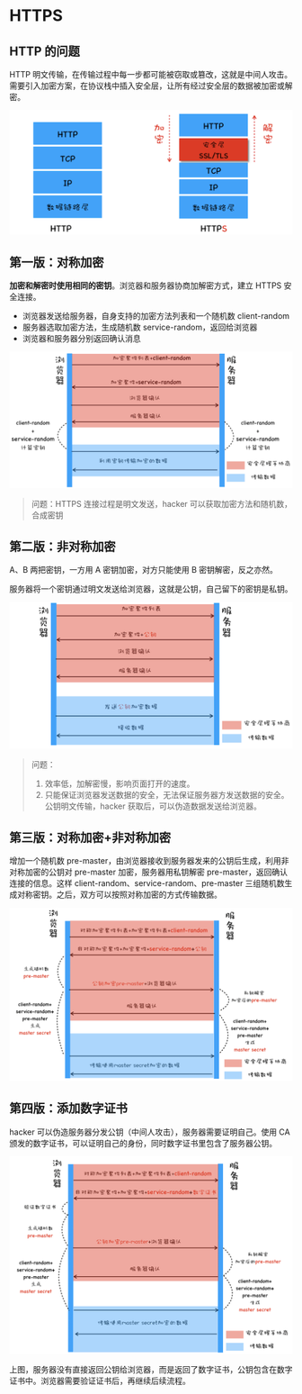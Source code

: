# HTTPS

## HTTP 的问题

HTTP 明文传输，在传输过程中每一步都可能被窃取或篡改，这就是中间人攻击。需要引入加密方案，在协议栈中插入安全层，让所有经过安全层的数据被加密或解密。

![img](assets/9e99f797de30a15a11b0e4b4c8f810cf.png)

## 第一版：对称加密

**加密和解密时使用相同的密钥**。浏览器和服务器协商加解密方式，建立 HTTPS 安全连接。

- 浏览器发送给服务器，自身支持的加密方法列表和一个随机数 client-random
- 服务器选取加密方法，生成随机数 service-random，返回给浏览器
- 浏览器和服务器分别返回确认消息

![img](assets/d86648267d5504c7813b2d692620503b.png)

> 问题：HTTPS 连接过程是明文发送，hacker 可以获取加密方法和随机数，合成密钥

## 第二版：非对称加密

A、B 两把密钥，一方用 A 密钥加密，对方只能使用 B 密钥解密，反之亦然。

服务器将一个密钥通过明文发送给浏览器，这就是公钥，自己留下的密钥是私钥。

![img](assets/b2b893921491c62b29aaddc1d4fa9550.png)

> 问题：
>
> 1. 效率低，加解密慢，影响页面打开的速度。
> 2. 只能保证浏览器发送数据的安全，无法保证服务器方发送数据的安全。公钥明文传输，hacker 获取后，可以伪造数据发送给浏览器。

## 第三版：对称加密+非对称加密

增加一个随机数 pre-master，由浏览器接收到服务器发来的公钥后生成，利用非对称加密的公钥对 pre-master 加密，服务器用私钥解密 pre-master，返回确认连接的信息。这样 client-random、service-random、pre-master 三组随机数生成对称密钥。之后，双方可以按照对称加密的方式传输数据。

![img](assets/d5cd34dbf3636ebc0e809aa424c53845.png)

## 第四版：添加数字证书

hacker 可以伪造服务器分发公钥（中间人攻击），服务器需要证明自己。使用 CA 颁发的数字证书，可以证明自己的身份，同时数字证书里包含了服务器公钥。

![img](assets/77c852ff2202b2b7bb3299a96a0f4aaf.png)

上图，服务器没有直接返回公钥给浏览器，而是返回了数字证书，公钥包含在数字证书中。浏览器需要验证证书后，再继续后续流程。
